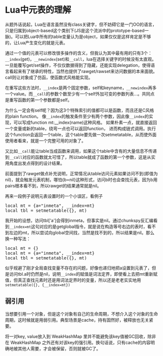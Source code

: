 Lua中元表的理解
====
从题外话说起，Lua在语言虽然没有class关键字，但不妨碍它是一门OO的语言，只是归属到object-based这个类别下(JS是这个流派中的prototype-based一脉)。可以把Lua中所有的table变量认为是object，如果仅仅是这样肯定是不够的，让Lua产生变化的就是元表。

通过一个值的元表可以修改很多操作的含义，但我认为其中最有用的只有3个：`__index`(get)，`__newindex`(set)和`__call`，lua在选择关键字的时候没有太直观。一旦能覆写get/set操作，不仅仅数据得到了隐藏，还能实现delegation，使得语言看起来有了继承的特性，当然也提供了rawget/rawset来访问数据的本来面貌。call则让对象成了仿函，使函数式风格能实现。

在重写这些方法时，`__index`是两个固定参数，self和keyname，`__newindex`再多一个value。而`__call`的参数个数至少有一个self外加可变的参数列表...。共同点是重写函数的第一个参数都是self。

为什么一定会有self呢？因为这3个特殊索引的值都可以是函数，而且还是C风格的plain function。
像`__index`的触发条件至少有两个参数，因此像`__index`的实现，可以写成function mt:__index(name)这种风格。
如果朴素一点，就直接返回一个变量或新的table，绕弯一点也可以返回function，
进而构成链式调用。执行这个function会返回一个table，这个table要先做一次setmetatable，从而使外面使用者看来，就是一个完整可用的对象了。

又比如`__call`能让table当成函数来调用，如果这个table中含有的大量信息不传递到`__call`对应的函数就太可惜了，所以table就成了函数的第一个参数，这是从实用角度出发点得到的设计结果。

前面提到了rawget做点补充说明，正常情况从table访问元素如果访问不到(即值为nil)，就会触发元表机制，哪怕{b=nil}这种形式，访问b时也会查找元表，因为b用pairs根本看不到，所以rawget的结果通常就是nil。

再来一段例子说明元表设置时的一个小误区，看例子
<pre>
local mt = {a="inmeta", __index=mt}
local tbl = setmetatable({}, mt)
</pre>
我开始的设想，访问tbl['a']会得到inmeta，但事实是nil。通过chunkspy反汇编看到`__index=mt`这句对应的是getglobal指令，就是说在构造等号右边的表时，看不到左边的mt，所以尝试向global空间找，当然是找不到的，所以结果是nil。那么换一种写法：
<pre>
local mt = {}
local mt = {a="inmeta", __index=mt}
local tbl = setmetatable({}, mt)
</pre>
似乎规避了刚才全局查找变量不存在的问题，好像也递归地把a设置到元表了，但是访问tbl.a时仍然是nil，说明`__index`的赋值是词法定界，即使看上去把mt重新赋值，但真正查找元素时还是用词法定界时的变量，所以还是老老实实地用`setmetatable({}, {__index=mt})`

弱引用
--
当想要引用一个对象，但是这个对象有自己的生命周期，不想介入这个对象的生命周期，这时候就是用弱引用。典型场景是cache，持有固然好，被释放也无关紧要。

将一对key, value放入到 WeakHashMap 里并不能避免该key值被GC回收，除非在 WeakHashMap 之外还有对该key的强引用。换句话说，只有cache的内容明确地被其他人需要，才会被保留，否则就被GC了。